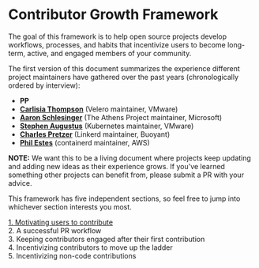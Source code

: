 # Contributor Growth Framework

The goal of this framework is to help open source projects develop workflows, processes, and habits that incentivize users to become long-term, active, and engaged members of your community. 

The first version of this document summarizes the experience different project maintainers have gathered over the past years (chronologically ordered by interview):

- **PP**
- [**Carlisia Thompson**](https://github.com/carlisia) (Velero maintainer, VMware)
- [**Aaron Schlesinger**](https://github.com/arschles) (The Athens Project maintainer, Microsoft)
- [**Stephen Augustus**](https://github.com/justaugustus) (Kubernetes maintainer, VMware)
- [**Charles Pretzer**](https://github.com/cpretzer) (Linkerd maintainer, Buoyant)
- [**Phil Estes**](https://github.com/estesp) (containerd maintainer, AWS)

**NOTE:** We want this to be a living document where projects keep updating and adding new ideas as their experience grows. If you've learned something other projects can benefit from, please submit a PR with your advice. 

This framework has five independent sections, so feel free to jump into whichever section interests you most.

[1. Motivating users to contribute](1-Motivating.md)  
2. A successful PR workflow   
3. Keeping contributors engaged after their first contribution   
4. Incentivizing contributors to move up the ladder  
5. Incentivizing non-code contributions    
